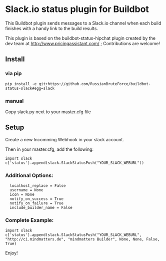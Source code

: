 Slack.io status plugin for Buildbot
===================================

This Buildbot plugin sends messages to a Slack.io channel when each build finishes with a handy link to the build results.

This plugin is based on the buildbot-status-hipchat plugin created by the dev team at http://www.pricingassistant.com/ ; Contributions are welcome!

## Install

### via pip

```
pip install -e git+https://github.com/RussianBruteForce/buildbot-status-slack#egg=slack
```

### manual

Copy slack.py next to your master.cfg file


## Setup

Create a new Incomming Webhook in your slack account.

Then in your master.cfg, add the following:

```
import slack
c['status'].append(slack.SlackStatusPush("YOUR_SLACK_WEBURL"))
```

### Additional Options:
```
  localhost_replace = False
  username = None
  icon = None
  notify_on_success = True
  notify_on_failure = True
  include_builder_name = False
```

### Complete Example:

```
import slack
c['status'].append(slack.SlackStatusPush("YOUR_SLACK_WEBURL", "http://ci.mindmatters.de", "mindmatters Builder", None, None, False, True)
```

Enjoy!

